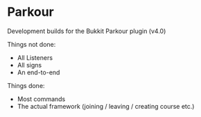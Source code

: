 # Parkour
Development builds for the Bukkit Parkour plugin (v4.0)

Things not done:
- All Listeners
- All signs
- An end-to-end

Things done:
- Most commands
- The actual framework (joining / leaving / creating course etc.)
